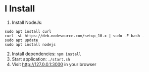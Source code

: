 # I Install
1. Install NodeJs: 
```
sudo apt install curl
curl -sL https://deb.nodesource.com/setup_10.x | sudo -E bash -
sudo apt update
sudo apt install nodejs
```

2. Install dependencies: `npm install`
3. Start application: `./start.sh`
4. Visit http://127.0.0.1:3000 in your browser

